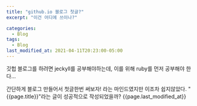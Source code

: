```yaml
---
title: "github.io 블로그 첫글?"
excerpt: "이건 어디에 쓰이나?"

categories:
  - Blog
tags:
  - Blog
last_modified_at: 2021-04-11T20:23:00-05:00
---
```

깃헙 블로그를 하려면
jeckyll를 공부해야하는데,
이를 위해 ruby를 먼저 공부해야 한다...

간단하게 블로그 만들어서 첫글한번 써보자! 라는 마인드였지만
이조차 쉽지않았다. 
"{{page.title}}"라는 글이 성공적으로 작성되었을까?
{{page.last_modified_at}}